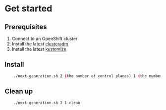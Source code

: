 [comment]: # ( Copyright Contributors to the Open Cluster Management project )
# Get started 

## Prerequisites
1. Connect to an OpenShift cluster
2. Install the latest [clusteradm](https://github.com/open-cluster-management-io/clusteradm#install-the-clusteradm-command-line)
3. Install the latest [kustomize](https://kubectl.docs.kubernetes.io/installation/kustomize/binaries/)

## Install

```bash
    ./next-generation.sh 2 (the number of control planes) 1 (the number of managed cluster per control plane)
```

## Clean up

```bash
    ./next-generation.sh 2 1 clean
```
